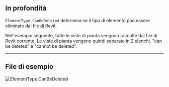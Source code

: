 ## In profondità
`ElementType.CanBeDeleted` determina se il tipo di elemento può essere eliminato dal file di Revit.

Nell'esempio seguente, tutte le viste di pianta vengono raccolte dal file di Revit corrente. Le viste di pianta vengono quindi separate in 2 elenchi, "can be deleted" e "cannot be deleted".
___
## File di esempio

![ElementType.CanBeDeleted](./Revit.Elements.ElementType.CanBeDeleted_img.jpg)
